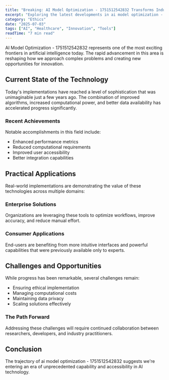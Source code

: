 ```yaml
---
title: "Breaking: AI Model Optimization - 1751512542832 Transforms Industry Standards"
excerpt: "Exploring the latest developments in ai model optimization - 1751512542832 and their implications for the future of artificial intelligence and automation."
category: "Ethics"
date: "2025-07-03"
tags: ["AI", "Healthcare", "Innovation", "Tools"]
readTime: "7 min read"
---
```


AI Model Optimization - 1751512542832 represents one of the most exciting frontiers in artificial intelligence today. The rapid advancement in this area is reshaping how we approach complex problems and creating new opportunities for innovation.

## Current State of the Technology

Today's implementations have reached a level of sophistication that was unimaginable just a few years ago. The combination of improved algorithms, increased computational power, and better data availability has accelerated progress significantly.

### Recent Achievements

Notable accomplishments in this field include:
- Enhanced performance metrics
- Reduced computational requirements
- Improved user accessibility
- Better integration capabilities

## Practical Applications

Real-world implementations are demonstrating the value of these technologies across multiple domains:

### Enterprise Solutions
Organizations are leveraging these tools to optimize workflows, improve accuracy, and reduce manual effort.

### Consumer Applications
End-users are benefiting from more intuitive interfaces and powerful capabilities that were previously available only to experts.

## Challenges and Opportunities

While progress has been remarkable, several challenges remain:
- Ensuring ethical implementation
- Managing computational costs
- Maintaining data privacy
- Scaling solutions effectively

### The Path Forward

Addressing these challenges will require continued collaboration between researchers, developers, and industry practitioners.

## Conclusion

The trajectory of ai model optimization - 1751512542832 suggests we're entering an era of unprecedented capability and accessibility in AI technology.